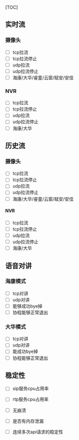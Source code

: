 [TOC]

## 实时流

### 摄像头

- [ ] tcp拉流
- [ ] tcp拉流停止
- [ ] udp拉流
- [ ] udp拉流停止
- [ ] 海康/大华/睿童/云窗/赋安/安佳

### NVR

- [ ] tcp拉流
- [ ] tcp拉流停止
- [ ] udp拉流
- [ ] udp拉流停止
- [ ] 海康/大华

## 历史流

### 摄像头

- [ ] tcp拉流
- [ ] tcp拉流停止
- [ ] udp拉流
- [ ] udp拉流停止
- [ ] 海康/大华/睿童/云窗/赋安/安佳

#### NVR

- [ ] tcp拉流
- [ ] tcp拉流停止
- [ ] udp拉流
- [ ] udp拉流停止
- [ ] 海康/大华

## 语音对讲

### 海康模式

- [ ] tcp对讲
- [ ] udp对讲
- [ ] 能够成功bye掉
- [ ] 协程能够正常退出

### 大华模式

- [ ] tcp对讲
- [ ] udp对讲
- [ ] 能成功bye掉
- [ ] 协程能够正常退出

## 稳定性

- [ ] sip服务cpu占用率

- [ ] rtp服务cpu占用率

- [ ] 无崩溃

- [ ] 是否有内存泄漏

- [ ] 连续多次api请求的稳定性

  